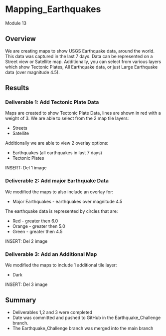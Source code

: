 # Mapping_Earthquakes
Module 13

## Overview
We are creating maps to show USGS Earthquake data, around the world.  This data was captured in the last 7 days.  Data can be represented on a Street view or Satellite map.  Additionally, you can select from various layers which show Tectonic Plates, All Earthquake data, or just Large Earthquake data (over magnitude 4.5).

## Results
### Deliverable 1:  Add Tectonic Plate Data
Maps are created to show Tectonic Plate Data, lines are shown in red with a weight of 3.  We are able to select from the 2 map tile layers:
- Streets
- Satellite

Additionally we are able to view 2 overlay options:
- Earthquakes (all earthquakes in last 7 days)
- Tectonic Plates

INSERT:  Del 1 image

### Deliverable 2: Add major Earthquake Data
We modified the maps to also include an overlay for:
- Major Earthquakes - earthquakes over magnitude 4.5

The earthquake data is represented by circles that are:
- Red - greater then 6.0
- Orange - greater then 5.0
- Green - greater then 4.5

INSERT:  Del 2 image

### Deliverable 3: Add an Additional Map
We modified the maps to include 1 additional tile layer:
- Dark

INSERT: Del 3 image

## Summary
- Deliverables 1,2 and 3 were completed
- Date was committed and pushed to GitHub in the Earthquake_Challenge branch.
- The Earthquake_Challenge branch was merged into the main branch
